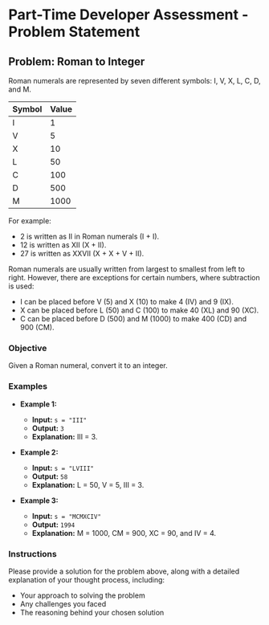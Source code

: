 # Part-Time Developer Assessment - Problem Statement

## Problem: Roman to Integer

Roman numerals are represented by seven different symbols: I, V, X, L, C, D, and M.

| Symbol | Value |
|--------|-------|
| I      | 1     |
| V      | 5     |
| X      | 10    |
| L      | 50    |
| C      | 100   |
| D      | 500   |
| M      | 1000  |

For example:
- 2 is written as II in Roman numerals (I + I).
- 12 is written as XII (X + II).
- 27 is written as XXVII (X + X + V + II).

Roman numerals are usually written from largest to smallest from left to right. However, there are exceptions for certain numbers, where subtraction is used:
- I can be placed before V (5) and X (10) to make 4 (IV) and 9 (IX).
- X can be placed before L (50) and C (100) to make 40 (XL) and 90 (XC).
- C can be placed before D (500) and M (1000) to make 400 (CD) and 900 (CM).

### Objective

Given a Roman numeral, convert it to an integer.

### Examples

- **Example 1:**
  - **Input:** `s = "III"`
  - **Output:** `3`
  - **Explanation:** III = 3.

- **Example 2:**
  - **Input:** `s = "LVIII"`
  - **Output:** `58`
  - **Explanation:** L = 50, V = 5, III = 3.

- **Example 3:**
  - **Input:** `s = "MCMXCIV"`
  - **Output:** `1994`
  - **Explanation:** M = 1000, CM = 900, XC = 90, and IV = 4.

### Instructions

Please provide a solution for the problem above, along with a detailed explanation of your thought process, including:

- Your approach to solving the problem
- Any challenges you faced
- The reasoning behind your chosen solution